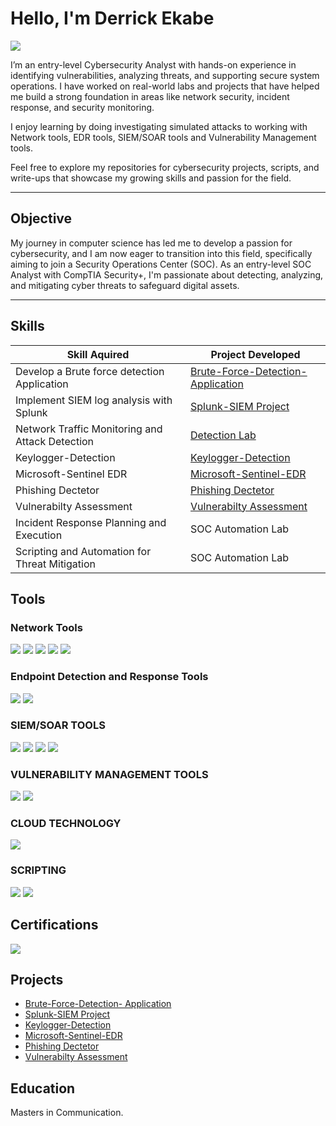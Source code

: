 # Hello, I'm Derrick Ekabe

<a href="https://www.linkedin.com/in/derrickekabe"><img src="https://img.shields.io/badge/-LinkedIn-0072b1?&style=for-the-badge&logo=linkedin&logoColor=white" /></a>

I’m an entry-level Cybersecurity Analyst with hands-on experience in identifying vulnerabilities, analyzing threats, and supporting secure system operations. I have worked on real-world labs and projects that have helped me build a strong foundation in areas like network security, incident response, and security monitoring.

 I enjoy learning by doing investigating simulated attacks to working with Network tools, EDR tools, SIEM/SOAR tools and Vulnerability Management tools.

 Feel free to explore my repositories for cybersecurity projects, scripts, and write-ups that showcase my growing skills and passion for the field.

---
## Objective

My journey in computer science has led me to develop a passion for cybersecurity, and I am now eager to transition into this field, specifically aiming to join a Security Operations Center (SOC). As an entry-level SOC Analyst with CompTIA Security+, I'm passionate about detecting, analyzing, and mitigating cyber threats to safeguard digital assets.

---
## Skills 

| Skill Aquired                                 | Project  Developed         |
|-----------------------------------------------|----------------------------|
| Develop a Brute force detection Application   | <a href="https://github.com/luxmundi27/Brute-Force-Detection-App-using-Python-Streamlit">Brute-Force-Detection- Application </a>|
|Implement SIEM log analysis with Splunk        | <a href="https://github.com/luxmundi27/Splunk-SIEM-Project">Splunk-SIEM Project </a>|
| Network Traffic Monitoring and Attack Detection| <a href="https://google.com">Detection Lab</a>|
| Keylogger-Detection                           |  <a href="https://github.com/luxmundi27/Keylogger-Detection">Keylogger-Detection</a>|
| Microsoft-Sentinel EDR                        |  <a href="https://github.com/luxmundi27/Microsoft-Sentinel-EDR">Microsoft-Sentinel-EDR</a>|
| Phishing Dectetor                             | <a href="https://github.com/luxmundi27/Phishing-Detector">Phishing Dectetor </a>|
| Vulnerabilty Assessment                       | <a href="https://github.com/luxmundi27/Vulnerability-Lab"> Vulnerabilty Assessment </a>|
| Incident Response Planning and Execution      | SOC Automation Lab|
| Scripting and Automation for Threat Mitigation | SOC Automation Lab| 

## Tools 

### Network Tools
<div>
    <img src="https://img.shields.io/badge/-Wireshark-1679A7?&style=for-the-badge&logo=Wireshark&logoColor=white" />
    <img src="https://img.shields.io/badge/-Suricata-EF3B2D?&style=for-the-badge&logo=Suricata&logoColor=white" />
    <img src="https://img.shields.io/badge/-Zeek-777BB4?&style=for-the-badge&logo=Zeek&logoColor=white" />
    <img src="https://img.shields.io/badge/-Nmap-007C99?&style=for-the-badge&logo=Nmap&logoColor=white" />
    <img src="https://img.shields.io/badge/-Snort-FF69B4?&style=for-the-badge&logo=Snort&logoColor=white" />
</div>

### Endpoint Detection and Response Tools
<div>
    <img src="https://img.shields.io/badge/-Microsoft_Defender_for_Endpoint-00A4EF?&style=for-the-badge&logo=Microsoft&logoColor=white" />
    <img src="https://img.shields.io/badge/-Velociraptor-4B275F?&style=for-the-badge&logo=Velociraptor&logoColor=white" />
</div>

### SIEM/SOAR TOOLS
<div>
    <img src="https://img.shields.io/badge/-CrowdStrike-DA1F26?&style=for-the-badge&logo=CrowdStrike&logoColor=white" />
    <img src="https://img.shields.io/badge/-Microsoft_Sentinel-0078D4?&style=for-the-badge&logo=Microsoft&logoColor=white" />
    <img src="https://img.shields.io/badge/-Splunk-000000?&style=for-the-badge&logo=Splunk&logoColor=white" />
    <img src="https://img.shields.io/badge/-Elastic-005571?&style=for-the-badge&logo=Elastic&logoColor=white" />
</div>

### VULNERABILITY MANAGEMENT TOOLS
<div>
   <img src="https://img.shields.io/badge/-Nessus-005FAD?&style=for-the-badge&logo=Tenable&logoColor=white" />
   <img src="https://img.shields.io/badge/-OpenVAS-6AA84F?&style=for-the-badge&logo=OpenVAS&logoColor=white" />

</div>

### CLOUD TECHNOLOGY
<div>
   <img src="https://img.shields.io/badge/-Azure-0078D4?&style=for-the-badge&logo=Microsoft%20Azure&logoColor=white" />

</div>

### SCRIPTING 
<div>
 <img src="https://img.shields.io/badge/-Python-3776AB?&style=for-the-badge&logo=Python&logoColor=white" />
 <img src="https://img.shields.io/badge/-Kali_Linux-557C94?&style=for-the-badge&logo=Kali%20Linux&logoColor=white" />
</div>



## Certifications

<div>
<img src="https://img.shields.io/badge/-Security%2B-FF0000?&style=for-the-badge&logo=CompTIA&logoColor=white" />

</div>

## Projects
- <a href="https://github.com/luxmundi27/Brute-Force-Detection-App-using-Python-Streamlit">Brute-Force-Detection-  Application </a>
- <a href="https://github.com/luxmundi27/Splunk-SIEM-Project">Splunk-SIEM Project </a>
- <a href="https://github.com/luxmundi27/Keylogger-Detection">Keylogger-Detection</a>
- <a href="https://github.com/luxmundi27/Microsoft-Sentinel-EDR">Microsoft-Sentinel-EDR</a>
- <a href="https://github.com/luxmundi27/Phishing-Detector">Phishing Dectetor </a>
- <a href="https://github.com/luxmundi27/Vulnerability-Lab"> Vulnerabilty Assessment </a>

## Education
Masters in Communication.
